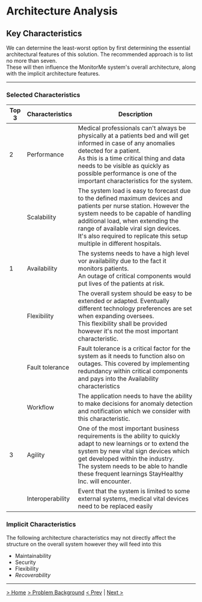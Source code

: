 # Architecture Analysis

## Key Characteristics

We can determine the least-worst option by first determining the essential architectural features of this solution. The recommended approach is to list no more than seven.  
These will then influence the MonitorMe system's overall architecture, along with the implicit architecture features.


---

### Selected Characteristics

| Top 3 | Characteristics  | Description                                                                                                                                                                                                                                                                                                          |
|-------|------------------|----------------------------------------------------------------------------------------------------------------------------------------------------------------------------------------------------------------------------------------------------------------------------------------------------------------------|
| 2     | Performance      | Medical professionals can't always be physically at a patients bed and will get informed in case of any anomalies detected for a patient.<br/>As this is a time critical thing and data needs to be visible as quickly as possible performance is one of the important characteristics for the system.               |
|       | Scalability      | The system load is easy to forecast due to the defined maximum devices and patients per nurse station. However the system needs to be capable of handling additional load, when extending the range of available viral sign devices.<br/>It's also required to replicate this setup multiple in different hospitals. |
| 1     | Availability     | The systems needs to have a high level vor availability due to the fact it monitors patients.<br/>An outage of critical components would put lives of the patients at risk.                                                                                                                                          |
|       | Flexibility      | The overall system should be easy to be extended or adapted. Eventually different technology preferences are set when expanding oversees.<br/>This flexibility shall be provided however it's not the most important characteristic.                                                                                 |
|       | Fault tolerance  | Fault tolerance is a critical factor for the system as it needs to function also on outages. This covered by implementing redundancy within critical components and pays into the Availability characteristics                                                                                                       |
|       | Workflow         | The application needs to have the ability to make decisions for anomaly detection and notification which we consider with this characteristic.                                                                                                                                                                       |
| 3     | Agility          | One of the most important business requirements is the ability to quickly adapt to new learnings or to extend the system by new vital sign devices which get developed within the industry.<br/>The system needs to be able to handle these frequent learnings StayHealthy Inc. will encounter.                      |
|       | Interoperability | Event that the system is limited to some external systems, medical vital devices need to be replaced easily                                                                                                                                                                                                          |


### Implicit Characteristics

The following architecture characteristics may not directly affect the structure on the overall system
however they will feed into this

- Maintainability
- Security
- Flexibility
- *Recoverability*


---
[> Home](../README.md)    [>  Problem Background](README.md)
[< Prev](StakeholderConcerns.md)  |  [Next >](ActorsActions.md)